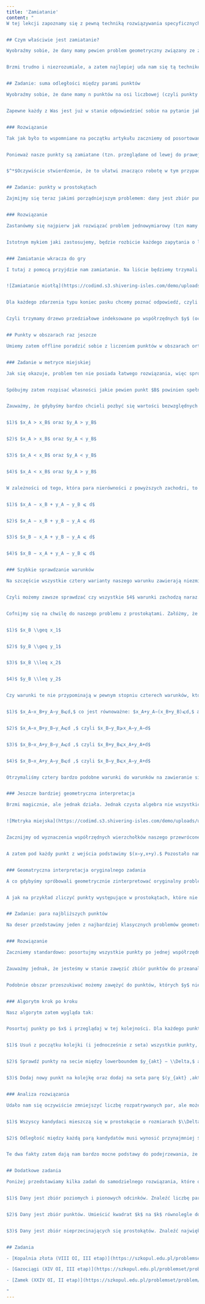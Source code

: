 ```yaml
---
title: 'Zamiatanie'
content: "
W tej lekcji zapoznamy się z pewną techniką rozwiązywania specyficznych problemów geometrycznych, która znana powszechnie jest jako zamiatanie. Do pełnego zrozumienia treści tego wykładu wymagana będzie znajomość drzew przedziałowych (o których przeczytać można w dziale Struktury danych), a także znajomość struktury set z STLa.


## Czym właściwie jest zamiatanie?

Wyobraźmy sobie, że dany mamy pewien problem geometryczny związany ze zbiorem punktów na płaszczyźnie (zazwyczaj będą to punkty, ale może się zdarzyć, że będą to inne obiekty geometryczne, np. odcinki czy prostokąty). Główną ideą zamiatania będzie posortowanie naszych punktów po współrzędnej $x$-owej (lub innych obiektów geometrycznych po pewnych ich charakterystycznych cechach), a następnie rozpatrywanie ich w takiej kolejności, zarządzając przy tym jakąś inteligentną strukturą danych, która umożliwi nam rozwiązanie problemu.


Brzmi trudno i niezrozumiale, a zatem najlepiej uda nam się tą technikę zrozumieć prezentując przykładowe problemy i ich rozwiązania poprzez zamiatanie.


## Zadanie: suma odległości między parami punktów

Wyobraźmy sobie, że dane mamy n punktów na osi liczbowej (czyli punkty mają jedynie współrzędną $x$). Chcemy znaleźć sumę odległości między każdą parą z nich.


Zapewne każdy z Was jest już w stanie odpowiedzieć sobie na pytanie jak ten problem rozwiązać. I zapewne rozwiązanie, które przychodzi Wam do głowy jest w rzeczywistości rozwiązaniem wykorzystującym technikę zamiatania, zatem dokładnie teraz je przeanalizujemy.


### Rozwiązanie

Tak jak było to wspomniane na początku artykułu zaczniemy od posortowania wszystkich punktów po ich jedynej współrzędnej. Teraz punkty będziemy przeglądać w kolejności ich posortowania (tzn. od lewej do prawej). Będziemy cały czas pamiętać dotychczas policzony wynik, tzn. sumę odległości między każdą parą, którą już przejrzeliśmy. Musimy teraz umieć zaktualizować wynik, gdy pojawia nam się nowy punkt. Jeżeli znamy sumę odległości między każdą parą poprzednich punktów to musimy do wyniku dodać sumę odległości między aktualnie rozpatrywanym punktem, a wszystkimi poprzednimi. A zatem wynik powinniśmy zwiększyć o $\\sum^{k−1}_{i =1} |x_k − x_i|.$


Ponieważ nasze punkty są zamiatane (tzn. przeglądane od lewej do prawej), to wszystkie poprzednie punkty będą leżały na lewo od niego. Ta własność nam ułatwi znacząco robotę$^*$: w naszej sumie możemy zapomnieć o wartości bezwzględnej, gdyż $x_k$ zawsze będzie większe niż $x_i$, a nasz wzór uprości się następująco: $\\sum^{k−1}_{i =1} (x_k − x_i) = (k−1)x_k−\\sum^{k−1}_{i =1}x_i.$ Policzenie $(k−1)x_k$ jest trywialne, a więc pozostaje nam pamiętanie sumy współrzędnych punktów, które już przetworzyliśmy. Tutaj wkracza trzeci punkt naszego algorytmu zamiatania, czyli zastosowanie odpowiedniej struktury danych, która umożliwi nam liczenie tego wyniku. W naszym przypadku ową strukturą będzie poprostu pojedyncza zmienna pamiętająca sumę współrzędnych przetworzonych punktów.


$^*$Oczywiście stwierdzenie, że to ułatwi znacząco robotę w tym przypadku jest mocno przerysowane, ale przykład ten powinien ilustrować to, w jaki sposób fakt ten ułatwi rozwiązanie trudniejszych problemów.


## Zadanie: punkty w prostokątach

Zajmijmy się teraz jakimś porządniejszym problemem: dany jest zbiór punktów na płaszczyźnie (tym razem zajmujemy się już dwoma wymiarami) oraz zbiór prostokątów o bokach równoległych do osi. Każdy punkt/prostokąt ma współrzędne całkowite. Dla każdego prostokąta musimy stwierdzić, ile z danych punktów się w nim znajduje. Problem ten rozwiążemy offline, czyli możemy najpierw wczytać wszystkie dane, przygotować odpowiedzi na wszystkie zapytania w dowolnej kolejności i wypisać wszystkie odpowiedzi na sam koniec.


### Rozwiązanie

Zastanówmy się najpierw jak rozwiązać problem jednowymiarowy (tzn mamy punkty na osi liczbowej oraz zapytania o spójne przedziały tej osi). Początkowo możemy przeskalować wszystkie punkty szczególne czyli te, które są albo punktem pośród danego zbioru albo te, które sa końcami przedziałów o które się pytamy. Dzięki temu zakres naszych współrzędnych nie będzie przekraczał $O( n ).$ Możemy zatem stworzyć drzewo przedziałowe indeksowane po współrzędnych i łatwo jesteśmy w stanie rozwiązać nasz problem. Sprawa jednak komplikuje się przy dwóch wymiarach. Co prawda jesteśmy w stanie napisać dwuwymiarowe drzewo przedziałowe, ale niestety w takim przypadku nawet po przeskalowaniu naszych punktów nasze drzewo musiałoby zawierać $O ( n^2 )$ komórek, a to jest zbyt dużo (łatwiej już zaimplementować najbardziej brutalny algorytm). Jak sobie poradzić z takim problemem?


Istotnym mykiem jaki zastosujemy, będzie rozbicie każdego zapytania o liczbę punktów w prostokącie na dwa zapytania o liczbę punktów w ”prefiksopasku”. Takim prefiksopaskiem nazwiemy pewien prostokąt, którego lewy bok będzie przylegał do pionowej osi układu współrzędnych (oczywiście zakładamy tutaj, że wszystkie współrzędne punktów są dodatnie). Wtedy każdy prostokąt możemy przedstawić jako różnicę dwóch ”prefiksopasków” w sposób pokazany na rysunku, a zatem znając odpowiedzi na liczbę punktów w obu z nich możemy otrzymać odpowiedź o zapytanie dla początkowego prostokąta odejmując obie wartości. Jak odpowiedzieć na zapytania o ”prefiksopaski”?


### Zamiatanie wkracza do gry

I tutaj z pomocą przyjdzie nam zamiatanie. Na liście będziemy trzymali dwa rodzaje ”zdarzeń” (od teraz wszystkie interesujące rzeczy, które w trakcie zamiatania będziemy rozpatrywać, będziemy nazywać zdarzeniami). Pierwszy rodzaj zdarzenia będzie oznaczał, że pojawił się nowy punkt do rozpatrzenia. Drugi rodzaj będzie oznaczał, że pojawił się pewien koniec prefiksopasku, dla którego chcielibyśmy znać odpowiedź. Teraz oba rodzaje zdarzeń wrzucamy na jedną listę i sortujemy, a następnie ”skanujemy” naszą miotłą.


![Zamiatanie miotłą](https://codimd.s3.shivering-isles.com/demo/uploads/upload_eca83988a4913a718baf0aad55b5bdd4.png)


Dla każdego zdarzenia typu koniec pasku chcemy poznać odpowiedź, czyli to ile punktów wewnątrz niego się znalazło. I tutaj nasze życie uratuje fakt, że wszystkie punkty, które dotychczas rozpatrywaliśmy znajdowały się na lewo od naszej miotły. A zatem sprawdzając czy jakiś punkt znajduje się w rozpatrywanym prefiksopasku musimy tylko wiedzieć, czy jego współrzędna y zawiera się w żądanym przedziale. Współrzędna $x$ nas nie interesuje, gdyż wszystkie punkty o zbyt dużym $x$-ie nie zostały jeszcze rozpatrzone. Musimy zatem tylko wiedzieć ile dotychczas przetworzyliśmy punktów, których y mieści się w żądanym przedziale. A to już zaskakująco przypomina nam wcześniej analizowany przypadek jednowymiarowy.


Czyli trzymamy drzewo przedziałowe indeksowane po współrzędnych $y$ (oczywiście najpierw skalujemy wszystkie interesujące nas $y$-i). W momencie gdy trafiamy na zdarzenie ”nowy punkt”, to po prostu w odpowiednim miejscu drzewa przedziałowego dodajemy jeden. Gdy trafiamy na zdarzenie \"koniec paska\", to po prostu zczytujemy sumę na odpowiednim przedziale $y$-ów z drzewa przedziałowego.


## Punkty w obszarach raz jeszcze

Umiemy zatem offline poradzić sobie z liczeniem punktów w obszarach ortogonalnych (takim pojęciem będziemy nazywali prostokąty o bokach równoległych do osi). Co jeżeli chcielibyśmy umieć zliczać punkty znajdujące się w obszarach ograniczonych przez inne kształty? Przykładowo, chcielibyśmy odpowiadać na zapytania następującej postaci: dla danego punktu $A$ i liczby $d,$ powiedz ile punktów ze zbioru znajduje się nie dalej niż $d$ od punktu $A.$


### Zadanie w metryce miejskiej

Jak się okazuje, problem ten nie posiada łatwego rozwiązania, więc spróbujemy sobie go nieco ułatwić. Z pierwszego artykułu przypominamy sobie o istnieniu innych metryk. Co zatem, gdybyśmy chcieli odpowiedzieć na zapytanie o liczbę punktów, które znajdują się nie dalej niż d w metryce miejskiej? Przypomnijmy sobie najpierw wzór na odległość w metryce miejskiej: $d(A, B) = |x_A x_B| + |y_A y_B|.$


Spóbujmy zatem rozpisać własności jakie pewien punkt $B$ powinien spełniać, tak aby znajdował się w pożądanej odległości od punktu $A.$ Musi zachodzić następujący warunek: $|x_A − x_B| + |y_A − y_B| \\leq d.$ Niestety wartość bezwzględna w tym wzorze dużo nam utrudnia. Gdybyśmy na przykład wiedzieli, że zachodzi $x_A > x_B$ oraz $y_A > y_B$ to moglibyśmy zapomnieć o wartościach bezwzględnych w naszym wzorze i otrzymalibyśmy warunek, który zapewne łatwiej by było sprawdzić. Niestety nie wiemy, który punkt posiada większe współrzędne.


Zauważmy, że gdybyśmy bardzo chcieli pozbyć się wartości bezwzględnych z naszego wzoru, to musielibyśmy rozpatrzyć cztery możliwości: 


$1)$ $x_A > x_B$ oraz $y_A > y_B$


$2)$ $x_A > x_B$ oraz $y_A < y_B$


$3)$ $x_A < x_B$ oraz $y_A < y_B$


$4)$ $x_A < x_B$ oraz $y_A > y_B$


W zależności od tego, która para nierówności z powyższych zachodzi, to nasz warunek wyglądałby wtedy następująco:


$1)$ $x_A − x_B + y_A − y_B ⩽ d$


$2)$ $x_A − x_B + y_B − y_A ⩽ d$


$3)$ $x_B − x_A + y_B − y_A ⩽ d$


$4)$ $x_B − x_A + y_A − y_B ⩽ d$


### Szybkie sprawdzanie warunków

Na szczęście wszystkie cztery warianty naszego warunku zawierają niezmienną prawą stronę. Natomiast lewa strona spośród wszystkich wariantów przybierze największą wartość, dla tego wariantu, który należy rozpatrzyć. Przykładowo jeżeli obie współrzędne punktu $A$ są większe niż obie współrzędne punktu $B$ (czyli zaszedł przypadek $1)$ to warunkiem na zawieranie się w odległości nie przekraczającej $d$ będzie warunek $1)$ Ale wtedy pozostałe warunki tym bardziej zostaną spełnione, gdyż lewa strona warunków $2),$ $3)$ i $4)$ będzie mniejsza (odpowiednie różnice staną się teraz ujemne).


Czyli możemy zawsze sprawdzać czy wszystkie $4$ warunki zachodzą naraz. Jeżeli tak to punkt leży odpowiednio blisko. Jeżeli którykolwiek z nich nie zachodzi to punkt leży zbyt daleko. Jak zatem szybko zliczyć punkty spełniające wszystkie 4 warunki?


Cofnijmy się na chwilę do naszego problemu z prostokątami. Załóżmy, że pytamy się czy punkt B znajduje się w prostokącie, którego przeciwległe wierzchołki wyznaczane są przez współrzędne $(x_1 , y_1 , x_2 , y_2)$ (zakładamy, że współrzędne pierwsze są mniejsze od drugich). Wtedy warunek na to, czy $B$ znajduje się wewnątrz tego prostokąta wyznaczają następujące cztery nierówności:


$1)$ $x_B \\geq x_1$


$2)$ $y_B \\geq y_1$


$3)$ $x_B \\leq x_2$


$4)$ $y_B \\leq y_2$


Czy warunki te nie przypominają w pewnym stopniu czterech warunków, które przedstawiliśmy wcześniej? Spróbujmy poprzekształcać je w taki sposób, aby otrzymać postać jak najbardziej zbliżoną do powyższych warunków na zawieranie się punktów w prostokącie


$1)$ $x_A−x_B+y_A−y_B⩽d,$ co jest równoważne: $x_A+y_A−(x_B+y_B)⩽d,$ a to jest równoważne: $x_B+y_B⩾x_A+y_A−d$


$2)$ $x_A−x_B+y_B−y_A⩽d ,$ czyli $x_B−y_B⩾x_A−y_A−d$


$3)$ $x_B−x_A+y_B−y_A⩽d ,$ czyli $x_B+y_B⩽x_A+y_A+d$


$4)$ $x_B−x_A+y_A−y_B⩽d ,$ czyli $x_B−y_B⩽x_A−y_A+d$


Otrzymaliśmy cztery bardzo podobne warunki do warunków na zawieranie się w każdym prostokącie. Tak naprawdę warunki te są identyczne. Jedynie pod punkt B w warunkach prostokąta podstawiliśmy punkt o współrzędnych $(x_B+y_B,x_B−y_B)$ natomiast prostokąt $(x1,y1,x2,y2)$ zastąpiliśmy prostokątem $(x_A+y_A−d, x_A−y_A−d ,x_A+y_A+d, x_A−y_A+d).$ Nic nam więc nie stoi na przeszkodzie, aby każdy punkt z wejściowego zbioru zamienić na punkt o współrzędnych $(x+y, x−y) ,$ a każde zapytanie o punkt $A$ i odległość d zamienić na zapytanie o zawieranie się punktów w prostokącie $( x_A+y_A−d ,x_A−y_A−d, x_A+y_A+d, x_A−y_A+d).$ Możemy przecież wtedy puścić nasz zwykły algorytm zliczający punkty w prostokątach ortogonalnych i wszystko będzie działało tak jak należy.


### Jeszcze bardziej geometryczna interpretacja

Brzmi magicznie, ale jednak działa. Jednak czysta algebra nie wszystkich przekona, więc przyjrzymy się także bardziej geometrycznej interpretacji tego problemu. W przypadku, gdy mamy styczność z takim zadaniem, najlepiej zawsze zacząć od narysowania sobie kształtu obszaru jaki takie zapytania obejmują. To znaczy, zaznaczmy zupełnie wszystkie punkty płaszczyzny (nie tylko te z danego zbioru), które znajdują się nie dalej niż pewne $d$ (w metryce miejskiej) od pewnego punktu $A.$ Łatwo zauważyć, że taki kształt wyróżnionego obszaru będzie w kształcie ”diamentu” (czy też kwadratu obróconego o $45$ stopni). No właśnie skoro o kwadraty równoległe do osi umiemy się zapytać, a ten kwadrat został obrócony o idealnie $45$ stopni, to istnieje nadzieja na to, że jak obrócimy całą płaszczyznę o $45$ stopni, to na wszystkie zapytania będziemy w stanie odpowiadać jak należy.


![Metryka miejska](https://codimd.s3.shivering-isles.com/demo/uploads/upload_7c7ebce4bef2a9ccced2ff45fe3a3b6f.png)


Zacznijmy od wyznaczenia współrzędnych wierzchołków naszego przewróconego kwadratu. Łatwo zauważyć, że cztery te wierchołki będą miały współrzędne $(x_A,y_A−d),$ $(x_A−d,y_A),$ $(x_A, y_A+d),$ $(x_A+d,y_A).$ Przypomnijmy sobie zatem matematyczny wzór na obracanie punktów na płaszczyźnie (albo znajdźmy go w internecie). Jeżeli obracamy punkt $( x,y )$ wokół środka układu współrzędnych o kąt $\\alpha$ to otrzymujemy punkt o współrzędnych $( x \\ cos \\alpha− y \\ sin \\alpha,x \\ sin \\alpha +y \\ cos \\alpha).$ Podstawiając zatem pod alfę $45$ stopni otrzymamy: $(\\frac{\\sqrt{2}}{2}x− \\frac{\\sqrt{2}}{2}y,\\frac{\\sqrt{2}}{2}x+\\frac{\\sqrt{2}}{2}y).$ Liczby niecałkowite nie są przyjemne, ale nic nie stoi nam na przeszkodzie, aby także wszystkie współrzędne podzielić przez $\\frac{\\sqrt{2}}{2}.$ Wtedy otrzymamy dużo bardziej znajomy nam wzór: $(x−y,x+y)$ (zamieniła nam się tutaj kolejność współrzędnych, ale to nic nie szkodzi dopóki każdy punkt potraktujemy tym samym wzorem.


A zatem pod każdy punkt z wejścia podstawimy $(x−y,x+y).$ Pozostało nam jeszcze obrócić kwadraty o które się pytaliśmy. Jest to jednak nic innego jak zastosowanie powyższego wzoru dla czwórki wierzchołków, które wyznaczyliśmy już wcześniej. Pozostawiamy to zatem jako ćwiczenie dla czytelnika. Wynik powinien wyjść podobny do tego, który otrzymaliśmy wcześniej z naszych algebraicznych rozważań.


### Geomatryczna interpretacja oryginalnego zadania

A co gdybyśmy spróbowali geometrycznie zinterpretować oryginalny problem, czyli taki w którym pod uwagę bierzemy klasyczną metrykę euklidesową? Łatwo zauważyć, że obszar, który w ten sposób wyróżnimy będzie okręgiem. Zatem nasze zadanie sprowadzi się do odpowiadania na zapytania o liczbę punktów w różnych okręgach. Same okręgi nie wyglądają już przyjaźnie. Nie mają prostej przejrzystej struktury tak jak obszary ortogonalne i ciężko w jakikolwiek sposób podejść do tego problemu, więc na razie sobie go darujemy :)


A jak na przykład zliczyć punkty występujące w prostokątach, które nie są równoległe do osi układu współrzędnych? Albo jak zliczyć punkty znajdujące się w obszarach trójkątnych? Odpowiedź na te zapytania da się już znaleźć. Niestety do tego problemu już nie podchodzi się przy użyciu zamiatania, a stosuje się dużo bardziej zaawansowane geometryczne struktury danych, o których być może w przyszłości przeczytacie :)tkie elementy z przedziału możemy rozszerzać lub zwężać przedział z poprzedniego zapytania.


## Zadanie: para najbliższych punktów

Na deser przedstawimy jeden z najbardziej klasycznych problemów geometrycznych, którego różnych rozwiązań istnieje wiele. My oczywiście jednak zajmiemy się tym rozwiązaniem, które bazuje na idei zamiatania. Oczywiście jak nietrudno po tytule paragrafu się domyślić, dany będziemy mieli zbiór punktów, w którym będziemy chcieli znaleźć parę punktów, która znajduje się najbliżej siebie pośród wszystkich par (tym razem rozumiejąc odległość w sensie euklidesowym).


### Rozwiązanie

Zaczniemy standardowo: posortujmy wszystkie punkty po jednej współrzędnej i zacznijmy przeglądać w tej kolejności. To co chcemy umieć zrobić, to dla aktualnie rozpatrywanego punktu znaleźć jego najbliższego sąsiada, którego już przetworzyliśmy (a więc najbliższego sąsiada z lewej). Moglibyśmy oczywiście na siłę policzyć każdą parę odległości, ale podejście takie będzie nas kosztowało czas $O (n^2),$ co nie brzmi zadowalająco.


Zauważmy jednak, że jesteśmy w stanie zawęzić zbiór punktów do przeanalizowania. Niech $\\Delta$ będzie oznaczać dotychczas znalezioną odległość między najbliższą parą punktów, którą już rozpatrzyliśmy (przypominamy, że rozpatrzyliśmy w pewnym sensie każdą parę, która znajduje się na lewo od aktualnie rozpatrywanego punktu). Wtedy wszystkie punkty, których współrzędna $x$ jest przynajmniej o $\\Delta$ mniejsza od $x$-a aktualnie rozpatrywanego punktu na pewno nie poprawią wyniku i możemy je zignorować. W tym celu punkty do ”sprawdzenia do pary” możemy trzymać na kolejce. Za każdym razem, gdy skończymy analizować nowy punkt na miotle, możemy go dodać do kolejki, a następnie wszystkie punkty z końca możemy sciągać, póki ich $x$ jest mniejszy o więcej niż $\\Delta$ od $x$-a nowego punktu na miotle.


Podobnie obszar przeszukiwać możemy zawężyć do punktów, których $y$ nie jest o $\\Delta$ większy i nie jest o $\\Delta$ mniejszy niż y aktualnie rozpatrywanego punktu. Żeby ten warunek sobie zagwarantować, możemy dodatkowo poza kolejką, trzymać punkty na secie (przykładowo w postaci para(y, numer punktu)). Dzięki temu możemy dodawać nowe punkty, usuwać najstarsze dodane oraz przeszukiwać spójny przedział punktów po interesujących nas $y$-kach.


### Algorytm krok po kroku

Nasz algorytm zatem wygląda tak:


Posortuj punkty po $x$ i przeglądaj w tej kolejności. Dla każdego punktu:


$1)$ Usuń z początku kolejki (i jednocześnie z seta) wszystkie punkty, których $x < x_{akt} −\\Delta.$


$2)$ Sprawdź punkty na secie między lowerboundem $y_{akt} − \\Delta,$ a lowerboundem $y_{akt} + \\Delta$ i zaktualizuj $\\Delta$ (dotychczasowy najlepszy wynik).


$3)$ Dodaj nowy punkt na kolejkę oraz dodaj na seta parę $(y_{akt} ,akt)$


### Analiza rozwiązania

Udało nam się oczywiście zmniejszyć liczbę rozpatrywanych par, ale może się nam wydawać, że pesymistycznie i tak przejrzymy $O (n^2)$ par, pomimo naszej optymalizacji. I tutaj do gry wkracza magiczna obserwacja: Rozpatrując pewien punkt na miotle, patrzymy na pewną liczbę kandydatów do pary. Przy czym:


$1)$ Wszyscy kandydaci mieszczą się w prostokącie o rozmiarach $\\Delta$ na $2\\Delta.$


$2)$ Odległość między każdą parą kandydatów musi wynosić przynajmniej $\\Delta$ (inaczej nasza delta byłaby jeszcze mniejsza, bo znaleźlibyśmy parę o mniejszej odległości).


Te dwa fakty zatem dają nam bardzo mocne podstawy do podejrzewania, że w rzeczywistości takich kandydatów nie może być wiele. Udowodnijmy to matematycznie: Jeżeli odległość między każdą parą kandydatów nie przekracza $\\Delta$ to oznacza, że kładąc na każdym kandydacie okrąg o promieniu $\\frac{\\Delta}{2},$ żadna para okręgów się nie przetnie. Niech kandydatów będzie $k.$ Wtedy sumaryczne pole wszystkich okręgów wyniesie $k\\frac{\\pi\\Delta^2}{2}$ Z drugiej strony wszyscy kandydaci mieszczą się w prostokącie $\\Delta \\times 2\\Delta,$ a więc wszystkie okręgi mieszczą się w prostokącie $2\\Delta \\times 3\\Delta.$ czyli pole okręgów musi być mniejsze niż pole prostokąta, a zatem $k\\frac{\\pi\\Delta^2}{2}$ < $6\\Delta^2,$ co po przekształceniach daje nam: $k < \\frac{24}{π} < \\frac{24}{ 3}=8.$ A zatem kandydatów nigdy nie będzie więcej niż $8,$ więc liczba par przejrzanych punktów wyniesie nie więcej niż $8n,$ a zatem cały czas algorytmu będzie ograniczony przez sortowanie / seta, a więc O $(n \\cdot log \\ n).$


## Dodatkowe zadania

Poniżej przedstawiamy kilka zadań do samodzielnego rozwiązania, które opierają się na idei zamiatania:


$1)$ Dany jest zbiór poziomych i pionowych odcinków. Znaleźć liczbę par odcinków (poziomy, pionowy), które się przecinają. $O (n \\cdot log \\ n)$


$2)$ Dany jest zbiór punktów. Umieścić kwadrat $k$ na $k$ równolegle do osi układu współrzędnych tak, aby pomieścić jak najwięcej punktów ze zbioru. $O (n \\cdot log \\ n)$


$3)$ Dany jest zbiór nieprzecinających się prostokątów. Znaleźć największe $k$ takie, że powiększenie wszystkich prostokątów o $k$ jednostek we wszystkie strony nie sprawi, że któraś para z nich się przetnie.


## Zadania

- [Kopalnia złota (VIII OI, III etap)](https://szkopul.edu.pl/problemset/problem/TYf8i2qvrGI0l8QHEYJXO5dG/site/?key=statement)

- [Gazociągi (XIV OI, III etap)](https://szkopul.edu.pl/problemset/problem/dPgIN7IwQ8JfKdyk3zTpUMiu/site/?key=statement)

- [Zamek (XXIV OI, II etap)](https://szkopul.edu.pl/problemset/problem/7Lmwi_qxvuplTPlhRuci1UBt/site/?key=statement)

"
---
```

